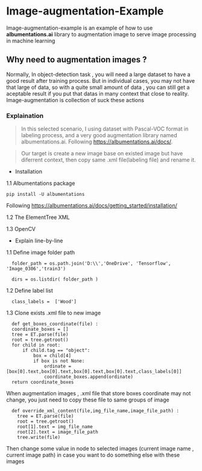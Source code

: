 # Image-augmentation-Example

Image-augmentation-example is an example of how to use **albumentations.ai** library to augmentation image to serve image processing in machine learning

## Why need to augmentation images ?
Normally, In object-detection task , you will need a large dataset to have a good result after training process. But in individual cases, you may not have that large of data, so with a quite small amount of data , you can still get a aceptable result if you put that datas in many context that close to reality. Image-augmentation is collection of suck these actions

### Explaination
  > In this selected scenario, I using dataset with Pascal-VOC format in labeling process, and a very good augmentation library named albumentations.ai.
      Following https://albumentations.ai/docs/.
      
  > Our target is create a new image base on existed image but have diferrent context, then copy same .xml file(labeling file) and rename it.
  
  * Installation
    
   1.1 Albumentations package
    
    pip install -U albumentations
     
   Following https://albumentations.ai/docs/getting_started/installation/
    
   1.2 The ElementTree XML
   
   1.3 OpenCV
   
   * Explain line-by-line
   
   1.1 Define image folder path
    
      folder_path = os.path.join('D:\\','OneDrive', 'Tensorflow', 'Image_0306','train3')
      
      dirs = os.listdir( folder_path )
   
   1.2 Define label list
      
      class_labels =  ['Wood']
   
   1.3 Clone exists .xml file to new image
      
      def get_boxes_coordinate(file) :
      coordinate_boxes = []
      tree = ET.parse(file)
      root = tree.getroot()
      for child in root:
          if child.tag == "object":
              box = child[4]
              if box is not None:
                  ordinate = [box[0].text,box[0].text,box[0].text,box[0].text,class_labels[0]]
                  coordinate_boxes.append(ordinate)
      return coordinate_boxes
      
   When augmentation images , .xml file that store boxes coordinate may not change, you just need to copy these file to same groups of image 
   
      def override_xml_content(file,img_file_name,image_file_path) :
        tree = ET.parse(file)
        root = tree.getroot()
        root[1].text = img_file_name
        root[2].text = image_file_path
        tree.write(file)
        
   Then change some value in node to selected images (current image name , current image path) in case you want to do something else with these images
    
